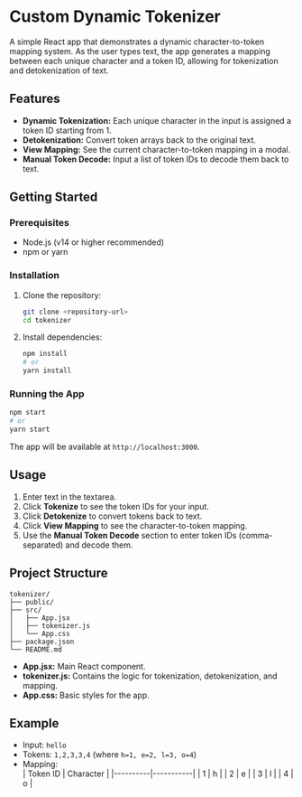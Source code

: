 # Custom Dynamic Tokenizer

A simple React app that demonstrates a dynamic character-to-token mapping system. As the user types text, the app generates a mapping between each unique character and a token ID, allowing for tokenization and detokenization of text.

## Features

- **Dynamic Tokenization:** Each unique character in the input is assigned a token ID starting from 1.
- **Detokenization:** Convert token arrays back to the original text.
- **View Mapping:** See the current character-to-token mapping in a modal.
- **Manual Token Decode:** Input a list of token IDs to decode them back to text.

## Getting Started

### Prerequisites

- Node.js (v14 or higher recommended)
- npm or yarn

### Installation

1. Clone the repository:
   ```sh
   git clone <repository-url>
   cd tokenizer
   ```

2. Install dependencies:
   ```sh
   npm install
   # or
   yarn install
   ```

### Running the App

```sh
npm start
# or
yarn start
```

The app will be available at `http://localhost:3000`.

## Usage

1. Enter text in the textarea.
2. Click **Tokenize** to see the token IDs for your input.
3. Click **Detokenize** to convert tokens back to text.
4. Click **View Mapping** to see the character-to-token mapping.
5. Use the **Manual Token Decode** section to enter token IDs (comma-separated) and decode them.

## Project Structure

```
tokenizer/
├── public/
├── src/
│   ├── App.jsx
│   ├── tokenizer.js
│   └── App.css
├── package.json
└── README.md
```

- **App.jsx:** Main React component.
- **tokenizer.js:** Contains the logic for tokenization, detokenization, and mapping.
- **App.css:** Basic styles for the app.

## Example

- Input: `hello`
- Tokens: `1,2,3,3,4` (where `h=1, e=2, l=3, o=4`)
- Mapping:  
  | Token ID | Character |
  |----------|-----------|
  |    1     |     h     |
  |    2     |     e     |
  |    3     |     l     |
  |    4     |     o     |

